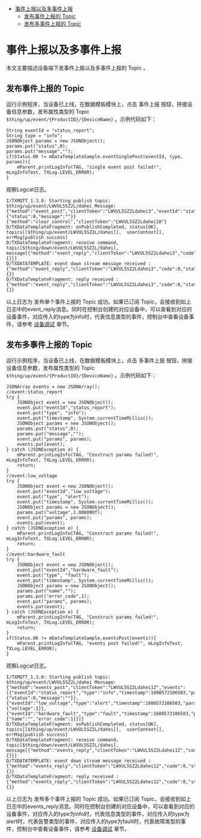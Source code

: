 * [事件上报以及多事件上报](#事件上报以及多事件上报)
  * [发布事件上报的 Topic ](#发布事件上报的-Topic)
  * [发布多事件上报的 Topic ](#发布多事件上报的-Topic)

# 事件上报以及多事件上报

本文主要描述设备端下发事件上报以及多事件上报的 Topic 。

## 发布事件上报的 Topic 

运行示例程序，当设备已上线，在数据模板模块上，点击 事件上报 按钮，拼接设备信息参数，发布属性类型的 Topic `$thing/up/event/{ProductID}/{DeviceName}` 。示例代码如下：
```
String eventId = "status_report";
String type = "info";
JSONObject params = new JSONObject();
params.put("status",0);
params.put("message","");
if(Status.OK != mDataTemplateSample.eventSinglePost(eventId, type, params)){
    mParent.printLogInfo(TAG, "single event post failed!", mLogInfoText, TXLog.LEVEL_ERROR);
}
```

观察Logcat日志。
```
I/TXMQTT_1.3.0: Starting publish topic: $thing/up/event/LWVUL5SZ2L/dahei Message: {"method":"event_post","clientToken":"LWVUL5SZ2Ldahei3","eventId":"status_report","type":"info","timestamp":1600571282475,"params":{"status":0,"message":""}}{"method":"clear_control","clientToken":"LWVUL5SZ2Ldahei18"}
D/TXDataTemplateFragment: onPublishCompleted, status[OK], topics[[$thing/up/event/LWVUL5SZ2L/dahei]],  userContext[], errMsg[publish success]
D/TXDataTemplateFragment: receive command, topic[$thing/down/event/LWVUL5SZ2L/dahei], message[{"method":"event_reply","clientToken":"LWVUL5SZ2Ldahei3","code":0,"status":"","data":{}}]
D/TXDATATEMPLATE: event down stream message received : {"method":"event_reply","clientToken":"LWVUL5SZ2Ldahei3","code":0,"status":"","data":{}}
D/TXDataTemplateFragment: reply received : {"method":"event_reply","clientToken":"LWVUL5SZ2Ldahei3","code":0,"status":"","data":{}}
```
以上日志为 发布单个事件上报的 Topic 成功。如果已订阅 Topic，会接收到如上日志中的event_reply消息。同时在控制台创建的对应设备中，可以查看到对应的设备事件，对应传入的type为info时，代表信息类型的事件，控制台中查看设备事件，请参考 [设备调试](https://cloud.tencent.com/document/product/1081/34741) 章节。

## 发布多事件上报的 Topic 

运行示例程序，当设备已上线，在数据模板模块上，点击 多事件上报 按钮，拼接设备信息参数，发布属性类型的 Topic `$thing/up/event/{ProductID}/{DeviceName}` 。示例代码如下：
```
JSONArray events = new JSONArray();
//event:status_report
try {
    JSONObject event = new JSONObject();
    event.put("eventId","status_report");
    event.put("type", "info");
    event.put("timestamp", System.currentTimeMillis());
    JSONObject params = new JSONObject();
    params.put("status",0);
    params.put("message","");
    event.put("params", params);
    events.put(event);
} catch (JSONException e) {
    mParent.printLogInfo(TAG, "Construct params failed!", mLogInfoText, TXLog.LEVEL_ERROR);
    return;
}
//event:low_voltage
try {
    JSONObject event = new JSONObject();
    event.put("eventId","low_voltage");
    event.put("type", "alert");
    event.put("timestamp", System.currentTimeMillis());
    JSONObject params = new JSONObject();
    params.put("voltage",1.000000f);
    event.put("params", params);
    events.put(event);
} catch (JSONException e) {
    mParent.printLogInfo(TAG, "Construct params failed!", mLogInfoText, TXLog.LEVEL_ERROR);
    return;
}
//event:hardware_fault
try {
    JSONObject event = new JSONObject();
    event.put("eventId","hardware_fault");
    event.put("type", "fault");
    event.put("timestamp", System.currentTimeMillis());
    JSONObject params = new JSONObject();
    params.put("name","");
    params.put("error_code",1);
    event.put("params", params);
    events.put(event);
} catch (JSONException e) {
    mParent.printLogInfo(TAG, "Construct params failed!", mLogInfoText, TXLog.LEVEL_ERROR);
    return;
}
if(Status.OK != mDataTemplateSample.eventsPost(events)){
    mParent.printLogInfo(TAG, "events post failed!", mLogInfoText, TXLog.LEVEL_ERROR);
}
```

观察Logcat日志。
```
I/TXMQTT_1.3.0: Starting publish topic: $thing/up/event/LWVUL5SZ2L/dahei Message: {"method":"events_post","clientToken":"LWVUL5SZ2Ldahei12","events":[{"eventId":"status_report","type":"info","timestamp":1600572106503,"params":{"status":0,"message":""}},{"eventId":"low_voltage","type":"alert","timestamp":1600572106503,"params":{"voltage":1}},{"eventId":"hardware_fault","type":"fault","timestamp":1600572106503,"params":{"name":"","error_code":1}}]}
D/TXDataTemplateFragment: onPublishCompleted, status[OK], topics[[$thing/up/event/LWVUL5SZ2L/dahei]],  userContext[], errMsg[publish success]
D/TXDataTemplateFragment: receive command, topic[$thing/down/event/LWVUL5SZ2L/dahei], message[{"method":"events_reply","clientToken":"LWVUL5SZ2Ldahei12","code":0,"status":"","data":{}}]
D/TXDATATEMPLATE: event down stream message received : {"method":"events_reply","clientToken":"LWVUL5SZ2Ldahei12","code":0,"status":"","data":{}}
D/TXDataTemplateFragment: reply received : {"method":"events_reply","clientToken":"LWVUL5SZ2Ldahei12","code":0,"status":"","data":{}}
```
以上日志为 发布多个事件上报的 Topic 成功。如果已订阅 Topic，会接收到如上日志中的events_reply消息。同时在控制台创建的对应设备中，可以查看到对应的设备事件，对应传入的type为info时，代表信息类型的事件，对应传入的type为alert时，代表告警类型的事件，对应传入的type为fault时，代表故障类型的事件，控制台中查看设备事件，请参考 [设备调试](https://cloud.tencent.com/document/product/1081/34741) 章节。
